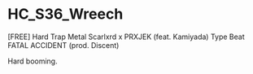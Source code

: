 # HC_S36_Wreech

[FREE] Hard Trap Metal Scarlxrd x PRXJEK (feat. Kamiyada) Type Beat FATAL ACCIDENT (prod. Discent)

Hard booming.
